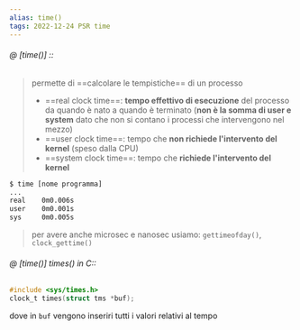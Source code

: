 ```yaml
---
alias: time()
tags: 2022-12-24 PSR time
---
```


###### @ [time()] ::
> permette di ==calcolare le tempistiche== di un processo
> - ==real clock time==: **tempo effettivo di esecuzione** del processo da quando è nato a quando è terminato (**non è la somma di user e system** dato che non si contano i processi che intervengono nel mezzo)
> - ==user clock time==: tempo che **non richiede l'intervento del kernel** (speso dalla CPU)
> - ==system clock time==: tempo che **richiede l'intervento del kernel**
```bash
$ time [nome programma]
...
real	0m0.006s
user	0m0.001s
sys		0m0.005s
```
> per avere anche microsec e nanosec usiamo: `gettimeofday()`, `clock_gettime()`
<!--ID: 1671886249139-->


###### @ [time()] times() in C::
```c
#include <sys/times.h>
clock_t times(struct tms *buf);
```
dove in `buf` vengono inseriri tutti i valori relativi al tempo
<!--ID: 1672220830749-->
